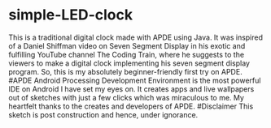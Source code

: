 # simple-LED-clock
This is a traditional digital clock made with APDE using Java. It was inspired of a Daniel Shiffman video on Seven Segment Display in his exotic and fulfilling YouTube channel The Coding Train, where he suggests to the viewers to make a digital clock implementing his seven segment display program. So, this is my absolutely beginner-friendly first try on APDE.
#APDE
Android Processing Development Environment is the most powerful IDE on Android I have set my eyes on. It creates apps and live wallpapers out of sketches with just a few clicks which was miraculous to me. My heartfelt thanks to the creates and developers of APDE. 
#Disclaimer
This sketch is post construction and hence, under ignorance.
